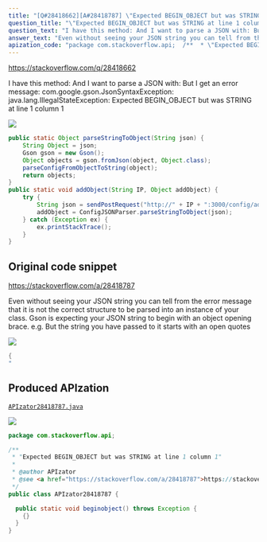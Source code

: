 ```yaml
---
title: "[Q#28418662][A#28418787] \"Expected BEGIN_OBJECT but was STRING at line 1 column 1\""
question_title: "\"Expected BEGIN_OBJECT but was STRING at line 1 column 1\""
question_text: "I have this method: And I want to parse a JSON with: But I get an error message: com.google.gson.JsonSyntaxException: java.lang.IllegalStateException:   Expected BEGIN_OBJECT but was STRING at line 1 column 1"
answer_text: "Even without seeing your JSON string you can tell from the error message that it is not the correct structure to be parsed into an instance of your class. Gson is expecting your JSON string to begin with an object opening brace. e.g. But the string you have passed to it starts with an open quotes"
apization_code: "package com.stackoverflow.api;  /**  * \"Expected BEGIN_OBJECT but was STRING at line 1 column 1\"  *  * @author APIzator  * @see <a href=\"https://stackoverflow.com/a/28418787\">https://stackoverflow.com/a/28418787</a>  */ public class APIzator28418787 {    public static void beginobject() throws Exception {     {}   } }"
---
```


https://stackoverflow.com/q/28418662

I have this method:
And I want to parse a JSON with:
But I get an error message:
com.google.gson.JsonSyntaxException: java.lang.IllegalStateException:
  Expected BEGIN_OBJECT but was STRING at line 1 column 1


<div class="code-logo"><img src="/stackoverflow.png" /></div>

```java
public static Object parseStringToObject(String json) {
    String Object = json;
    Gson gson = new Gson();
    Object objects = gson.fromJson(object, Object.class);
    parseConfigFromObjectToString(object);
    return objects;
}
public static void addObject(String IP, Object addObject) {
    try {
        String json = sendPostRequest("http://" + IP + ":3000/config/add_Object", ConfigJSONParser.parseConfigFromObjectToString(addObject));
        addObject = ConfigJSONParser.parseStringToObject(json);
    } catch (Exception ex) {
        ex.printStackTrace();
    }
}
```


## Original code snippet

https://stackoverflow.com/a/28418787

Even without seeing your JSON string you can tell from the error message that it is not the correct structure to be parsed into an instance of your class.
Gson is expecting your JSON string to begin with an object opening brace. e.g.
But the string you have passed to it starts with an open quotes

<div class="code-logo"><img src="/stackoverflow.png" /></div>

```java
{
"
```

## Produced APIzation

[`APIzator28418787.java`](https://github.com/pasqualesalza/apization-temp/raw/main/data/search/APIzator28418787.java)

<div class="code-logo"><img src="/apizator.png" /></div>

```java
package com.stackoverflow.api;

/**
 * "Expected BEGIN_OBJECT but was STRING at line 1 column 1"
 *
 * @author APIzator
 * @see <a href="https://stackoverflow.com/a/28418787">https://stackoverflow.com/a/28418787</a>
 */
public class APIzator28418787 {

  public static void beginobject() throws Exception {
    {}
  }
}

```